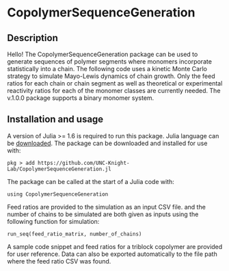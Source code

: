 # CopolymerSequenceGeneration

## Description

Hello! The CopolymerSequenceGeneration package can be used to generate sequences of polymer segments where monomers incorporate statistically into a chain. The following code uses a kinetic Monte Carlo strategy to simulate Mayo-Lewis dynamics of chain growth. Only the feed ratios for each chain or chain segment as well as theoretical or experimental reactivity ratios for each of the monomer classes are currently needed. The v.1.0.0 package supports a binary monomer system. 

## Installation and usage

A version of Julia >= 1.6 is required to run this package. Julia language can be [downloaded](https://julialang.org/). The package can be downloaded and installed for use with:

```pkg > add https://github.com/UNC-Knight-Lab/CopolymerSequenceGeneration.jl```

The package can be called at the start of a Julia code with:

```using CopolymerSequenceGeneration```

Feed ratios are provided to the simulation as an input CSV file. and the number of chains to be simulated are both given as inputs using the following function for simulation:

```run_seq(feed_ratio_matrix, number_of_chains)```

A sample code snippet and feed ratios for a triblock copolymer are provided for user reference. Data can also be exported automatically to the file path where the feed ratio CSV was found.
